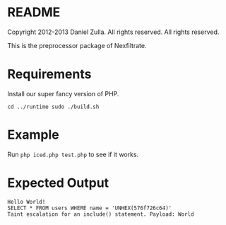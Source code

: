 README
======

Copyright 2012-2013 Daniel Zulla. All rights reserved.
All rights reserved.

This is the preprocessor package of Nexfiltrate.

Requirements
============

Install our super fancy version of PHP.

`
cd ../runtime
sudo ./build.sh
`

Example
=======

Run `php iced.php test.php` to see if it works.

Expected Output
===============

    Hello World!
    SELECT * FROM users WHERE name = 'UNHEX(576f726c64)'
    Taint escalation for an include() statement. Payload: World


